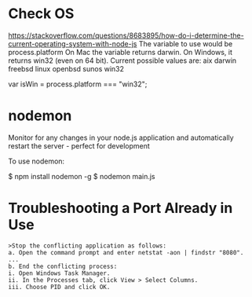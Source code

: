 
# Check OS
https://stackoverflow.com/questions/8683895/how-do-i-determine-the-current-operating-system-with-node-js
The variable to use would be process.platform
On Mac the variable returns darwin. On Windows, it returns win32 (even on 64 bit).
Current possible values are:
    aix
    darwin
    freebsd
    linux
    openbsd
    sunos
    win32

var isWin = process.platform === "win32";




# nodemon
Monitor for any changes in your node.js application and automatically restart the server - perfect for development

To use nodemon:

$ npm install nodemon -g
$ nodemon main.js


# Troubleshooting a Port Already in Use

    >Stop the conflicting application as follows:
    a. Open the command prompt and enter netstat -aon | findstr "8080". ...
    b. End the conflicting process:
    i. Open Windows Task Manager.
    ii. In the Processes tab, click View > Select Columns.
    iii. Choose PID and click OK.